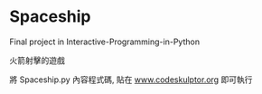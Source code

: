 # Spaceship
Final project in Interactive-Programming-in-Python 

火箭射擊的遊戲

將 Spaceship.py 內容程式碼, 貼在 www.codeskulptor.org 即可執行
